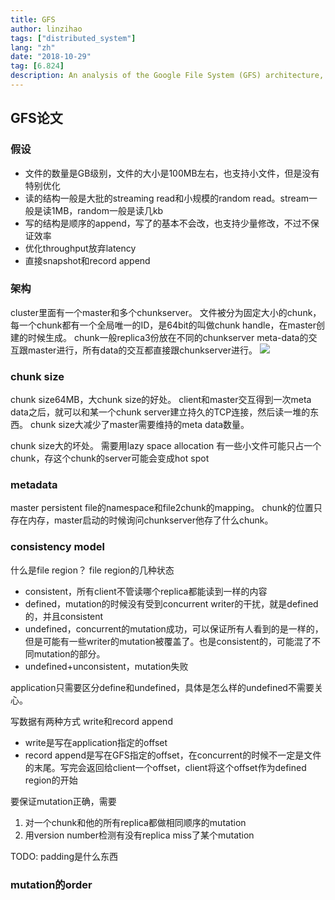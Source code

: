 ```yaml
---
title: GFS
author: linzihao
tags: ["distributed_system"]
lang: "zh"
date: "2018-10-29"
tag: [6.824]
description: An analysis of the Google File System (GFS) architecture, discussing its design assumptions, chunk-based storage, metadata management, and consistency model. The post explores the benefits and drawbacks of large chunk sizes, the role of the master server, and the system's approach to data mutations and consistency.
---
```


## GFS论文
### 假设
- 文件的数量是GB级别，文件的大小是100MB左右，也支持小文件，但是没有特别优化
- 读的结构一般是大批的streaming read和小规模的random read。stream一般是读1MB，random一般是读几kb
- 写的结构是顺序的append，写了的基本不会改，也支持少量修改，不过不保证效率
- 优化throughput放弃latency
- 直接snapshot和record append

### 架构
cluster里面有一个master和多个chunkserver。
文件被分为固定大小的chunk，每一个chunk都有一个全局唯一的ID，是64bit的叫做chunk handle，在master创建的时候生成。
chunk一般replica3份放在不同的chunkserver
meta-data的交互跟master进行，所有data的交互都直接跟chunkserver进行。
![](https://i.imgur.com/74uiX7h.png)

### chunk size

chunk size64MB，大chunk size的好处。
client和master交互得到一次meta data之后，就可以和某一个chunk server建立持久的TCP连接，然后读一堆的东西。
chunk size大减少了master需要维持的meta data数量。

chunk size大的坏处。
需要用lazy space allocation
有一些小文件可能只占一个chunk，存这个chunk的server可能会变成hot spot

### metadata
master persistent file的namespace和file2chunk的mapping。
chunk的位置只存在内存，master启动的时候询问chunkserver他存了什么chunk。

### consistency model
什么是file region？
file region的几种状态
- consistent，所有client不管读哪个replica都能读到一样的内容
- defined，mutation的时候没有受到concurrent writer的干扰，就是defined的，并且consistent
- undefined，concurrent的mutation成功，可以保证所有人看到的是一样的，但是可能有一些writer的mutation被覆盖了。也是consistent的，可能混了不同mutation的部分。
- undefined+unconsistent，mutation失败

application只需要区分define和undefined，具体是怎么样的undefined不需要关心。

写数据有两种方式
write和record append
- write是写在application指定的offset
- record append是写在GFS指定的offset，在concurrent的时候不一定是文件的末尾。写完会返回给client一个offset，client将这个offset作为defined region的开始

要保证mutation正确，需要
1. 对一个chunk和他的所有replica都做相同顺序的mutation
2. 用version number检测有没有replica miss了某个mutation


TODO: padding是什么东西

### mutation的order